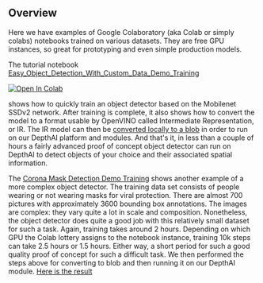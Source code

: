 ## Overview
Here we have examples of Google Colaboratory (aka Colab or simply colabs) notebooks trained on various datasets. They are free GPU instances, so great for prototyping and even simple production models.

The tutorial notebook 
[Easy_Object_Detection_With_Custom_Data_Demo_Training](https://drive.google.com/open?id=1p1KEb37RS3h5HvjxSzcByeCmWdhdYBOD)  

[![Open In Colab](https://colab.research.google.com/assets/colab-badge.svg)](https://drive.google.com/open?id=1p1KEb37RS3h5HvjxSzcByeCmWdhdYBOD) 

shows how to quickly train an object detector based on the Mobilenet SSDv2 network. After training is complete, it also shows how to convert the model to a format usable by OpenVINO called Intermediate Representation, or IR. The IR model can then be [converted locally to a blob](https://github.com/luxonis/depthai#conversion-of-existing-trained-models-into-intel-movidius-binary-format) in order to run on our DepthAI platform and modules. And that's it, in less than a couple of hours a fairly advanced proof of concept object detector can run on DepthAI to detect objects of your choice and their associated spatial information.

The [Corona Mask Detection Demo Training](https://drive.google.com/open?id=1uY5vekGK7S6uD88d28G861SIRh9yYbjJ) shows another example of a more complex object detector. The training data set consists of people wearing or not wearing masks for viral protection. There are almost 700 pictures with approximately 3600 bounding box annotations. The images are complex: they vary quite a lot in scale and composition. Nonetheless, the object detector does quite a good job with this relatively small dataset for such a task. Again, training takes around 2 hours. Depending on which GPU the Colab lottery assigns to the notebook instance, training 10k steps can take 2.5 hours or 1.5 hours. Either way, a short period for such a good quality proof of concept for such a difficult task. 
We then performed the steps above for converting to blob and then running it on our DepthAI module. [Here is the result](https://drive.google.com/open?id=1yB62sHepm01vg-l1Nw8npt2XScMUCOsS) 

